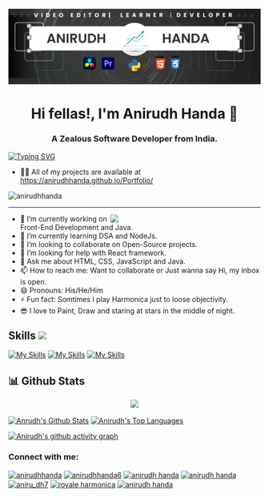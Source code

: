 ![](https://github.com/AnirudhHanda/AnirudhHanda/blob/main/banner.png) 

<h1 align="center">Hi fellas!, I'm Anirudh Handa 👋</h1>
<h3 align="center">A Zealous Software Developer from India.</h3>

[![Typing SVG](https://readme-typing-svg.demolab.com/?lines=Developer;Java+Enthusiast;Learning+DSA;Video+Editor&center=true&width=500&height=100&size=30&duration=3800)](https://git.io/typing-svg)
- 👨‍💻 All of my projects are available at https://anirudhhanda.github.io/Portfolio/
<p align="left"> <img src="https://komarev.com/ghpvc/?username=anirudhhanda&label=Profile%20views&color=0e75b6&style=flat" alt="anirudhhanda" /> </p>
<hr>
<img src="https://github.com/AnirudhHanda/AnirudhHanda/blob/main/active_2.gif" width="300" align="right">


- 🔭 I’m currently working on Front-End Development and Java.
- 🌱 I’m currently learning DSA and NodeJs.
- 👯 I’m looking to collaborate on Open-Source projects.
- 🤔 I’m looking for help with React framework.
- 💬 Ask me about HTML, CSS, JavaScript and Java.
- 📫 How to reach me: Want to collaborate or Just wanna say Hi, my inbox is open. 
- 😄 Pronouns: His/He/Him
- ⚡ Fun fact: Somtimes I play Harmonica just to loose objectivity.
- 😎 I love to Paint, Draw and staring at stars in the middle of night.


<h2 align="left">Skills <img src = "https://media2.giphy.com/media/QssGEmpkyEOhBCb7e1/giphy.gif?cid=ecf05e47a0n3gi1bfqntqmob8g9aid1oyj2wr3ds3mg700bl&rid=giphy.gif" width = 32px></h2>

[![My Skills](https://skillicons.dev/icons?i=c,cpp,html,css,js,bootstrap,py)](https://skillicons.dev)
[![My Skills](https://skillicons.dev/icons?i=materialui,ps,figma,vscode,git,github,mysql)](https://skillicons.dev)
[![My Skills](https://skillicons.dev/icons?i=gcp,ae,azure,pr,php)](https://skillicons.dev)

## 📊 Github Stats

<p align="center">
    <a href="http://www.github.com/AnirudhHanda"><img src="https://github-readme-streak-stats.herokuapp.com/?user=AnirudhHanda&stroke=ffffff&background=0D1117&ring=5BCDEC&fire=5BCDEC&currStreakNum=ffffff&currStreakLabel=5BCDEC&sideNums=ffffff&sideLabels=ffffff&dates=ffffff&hide_border=true" /></a></p>

 <a href="https://github.com/AnirudhHanda"><img alt="Anrudh's Github Stats" src="https://github-readme-stats.vercel.app/api?username=AnirudhHanda&show_icons=true&count_private=true&theme=react&hide_border=true&bg_color=0D1117" /></a>
  <a href="https://github.com/AnirudhHanda"><img alt="Anirudh's Top Languages" src="https://github-readme-stats.vercel.app/api/top-langs/?username=AnirudhHanda&langs_count=8&count_private=true&layout=compact&theme=react&hide_border=true&bg_color=0D1117" width="300px"/></a>
  
[![Anirudh's github activity graph](https://activity-graph.herokuapp.com/graph?username=AnirudhHanda&theme=react)](https://github.com/ashutosh00710/github-readme-activity-graph)

    
<h3 align="left">Connect with me:</h3>
<p align="left">
<a href="https://dev.to/anirudhhanda" target="blank"><img align="center" src="https://raw.githubusercontent.com/rahuldkjain/github-profile-readme-generator/master/src/images/icons/Social/devto.svg" alt="anirudhhanda" height="35" width="45" /></a>
<a href="https://twitter.com/anirudhhanda6" target="blank"><img align="center" src="https://raw.githubusercontent.com/rahuldkjain/github-profile-readme-generator/master/src/images/icons/Social/twitter.svg" alt="anirudhhanda6" height="35" width="45" /></a>
<a href="https://linkedin.com/in/anirudh handa" target="blank"><img align="center" src="https://raw.githubusercontent.com/rahuldkjain/github-profile-readme-generator/master/src/images/icons/Social/linked-in-alt.svg" alt="anirudh handa" height="35" width="45" /></a>
<a href="https://fb.com/anirudh handa" target="blank"><img align="center" src="https://raw.githubusercontent.com/rahuldkjain/github-profile-readme-generator/master/src/images/icons/Social/facebook.svg" alt="anirudh handa" height="35" width="45" /></a>
<a href="https://instagram.com/aniru_dh7" target="blank"><img align="center" src="https://raw.githubusercontent.com/rahuldkjain/github-profile-readme-generator/master/src/images/icons/Social/instagram.svg" alt="aniru_dh7" height="35" width="45" /></a>
<a href="https://www.youtube.com/c/royale harmonica" target="blank"><img align="center" src="https://raw.githubusercontent.com/rahuldkjain/github-profile-readme-generator/master/src/images/icons/Social/youtube.svg" alt="royale harmonica" height="35" width="45" /></a>
<a href="https://www.hackerrank.com/anirudh handa" target="blank"><img align="center" src="https://raw.githubusercontent.com/rahuldkjain/github-profile-readme-generator/master/src/images/icons/Social/hackerrank.svg" alt="anirudh handa" height="35" width="45" /></a>
</p>


    

